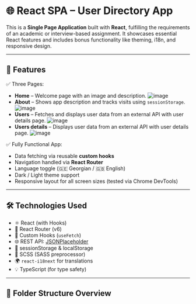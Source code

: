 # 🌐 React SPA – User Directory App

This is a **Single Page Application** built with **React**, fulfilling the requirements of an academic or interview-based assignment. It showcases essential React features and includes bonus functionality like theming, i18n, and responsive design.

---

## 📌 Features

✅ Three Pages:
- **Home** – Welcome page with an image and description.
![image](https://github.com/user-attachments/assets/16578652-3f8f-4bef-875e-56b30eaaef51)
- **About** – Shows app description and tracks visits using `sessionStorage`.
![image](https://github.com/user-attachments/assets/0b78f7c6-5c96-40c1-b241-311a29d51341)
- **Users** – Fetches and displays user data from an external API with user details page.
![image](https://github.com/user-attachments/assets/db719ac5-3cf6-418e-be91-f4820b7af681)
- **Users details** – Displays user data from an external API with user details page.
![image](https://github.com/user-attachments/assets/54399c7f-1536-41e6-a671-c0989749e769)


✅ Fully Functional App:
- Data fetching via reusable **custom hooks**
- Navigation handled via **React Router**
- Language toggle (🇬🇪 Georgian / 🇬🇧 English)
- Dark / Light theme support
- Responsive layout for all screen sizes (tested via Chrome DevTools)

---

## 🛠️ Technologies Used

- ⚛️ React (with Hooks)
- 🔄 React Router (v6)
- 🎣 Custom Hooks (`useFetch`)
- 🌐 REST API: [JSONPlaceholder](https://jsonplaceholder.typicode.com/users)
- 💾 sessionStorage & localStorage
- 🎨 SCSS (SASS preprocessor)
- 🌍 `react-i18next` for translations
- 💡 TypeScript (for type safety)

---

## 📁 Folder Structure Overview

